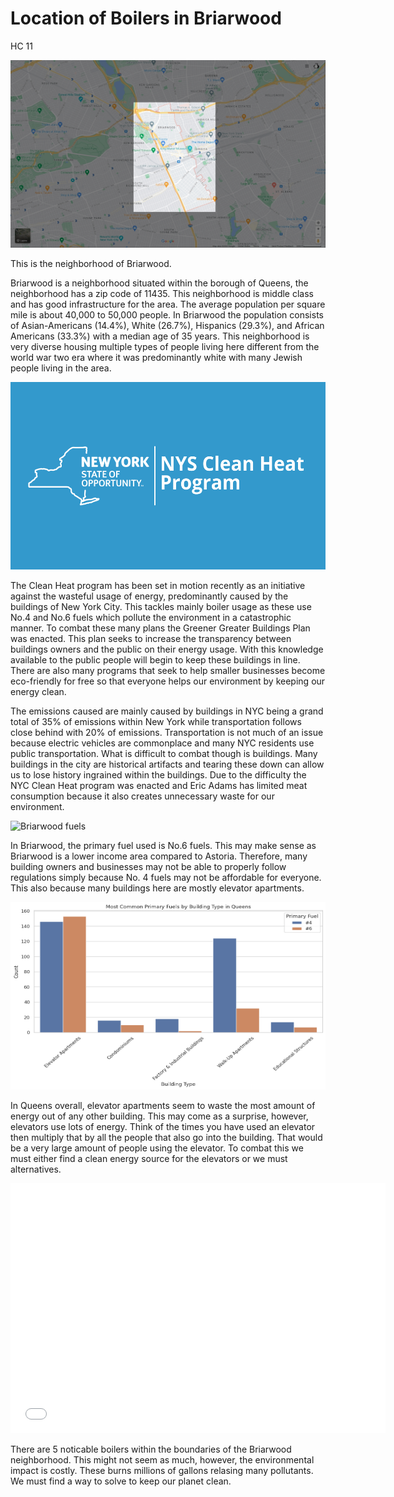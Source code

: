 # Location of Boilers in Briarwood
HC 11

<img
  class="fit-picture"
  src="Focused_Briarwood.png"
  alt="Briarwood zoomed in" 
  style="width:900px;height:300px;"
  />

  This is the neighborhood of Briarwood.

  Briarwood is a neighborhood situated within the borough of Queens, the neighborhood has a zip code of 11435. This neighborhood is middle class and has good infrastructure for the area. The average population per square mile is about 40,000 to 50,000 people.  In Briarwood the population  consists of Asian-Americans (14.4%), White (26.7%), Hispanics (29.3%), and African Americans (33.3%) with a median age of 35 years. This neighborhood is very diverse housing multiple types of people living here different from the world war two era where it was predominantly white with many Jewish people living in the area. 

<img
  class="fit-picture"
  src="NYS_CLEANHEAT.png"
  alt="CLEANHEAT ICON" 
  style="width:900px;height:300px;"
  />

  The Clean Heat program has been set in motion recently as an initiative against the wasteful usage of energy, predominantly caused by the buildings of New York City. This tackles mainly boiler usage as these use No.4 and No.6 fuels which pollute the environment in a catastrophic manner. To combat these many plans the Greener Greater Buildings Plan was enacted. This plan seeks to increase the transparency between buildings owners and the public on their energy usage. With this knowledge available to the public people will begin to keep these buildings in line. There are also many programs that seek to help smaller businesses become eco-friendly for free so that everyone helps our environment by keeping our energy clean.

  The emissions caused are mainly caused by buildings in NYC being a grand total of 35% of emissions within New York while transportation follows close behind with 20% of emissions. Transportation is not much of an issue because electric vehicles are commonplace and many NYC residents use public transportation. What is difficult to combat though is buildings. Many buildings in the city are historical artifacts and tearing these down can allow us to lose history ingrained within the buildings. Due to the difficulty the NYC Clean Heat program was enacted and Eric Adams has limited meat consumption because it also creates unnecessary waste for our environment.

<img
  class="fit-picture"
  src="Fuels.png"
  alt="Briarwood fuels"
  style="width:900px;height:300px;"
  />

  In Briarwood, the primary fuel used is No.6 fuels. This may make sense as Briarwood is a lower income area compared to Astoria. Therefore, many building owners and businesses may not be able to properly follow regulations simply because No. 4 fuels may not be affordable for everyone. This also because many buildings here are mostly elevator apartments.

<img
  class="fit-picture"
  src="elevator.png"
  alt="Elevator Apartments" 
  style="width:900px;height:300px;"
  />

  In Queens overall, elevator apartments seem to waste the most amount of energy out of any other building. This may come as a surprise, however, elevators use lots of energy. Think of the times you have used an elevator then multiply that by all the people that also go into the building. That would be a very large amount of people using the elevator. To combat this we must either find a clean energy source for the elevators or we must alternatives.

<dl>
  <iframe src="NYC_boiler_Locations" width="600" height="400" frameborder="0" frameborder="0" marginwidth="0" marginheight="0" allowfullscreen></iframe>
</dl>

There are 5 noticable boilers within the boundaries of the Briarwood neighborhood.
This might not seem as much, however, the environmental impact is costly. These burns millions of gallons relasing many pollutants. We must find a way to solve to keep our planet clean.


